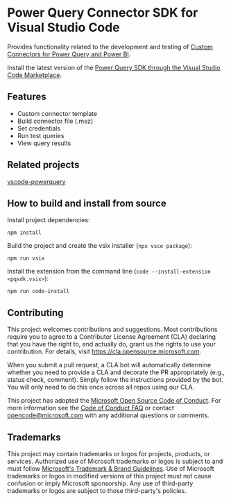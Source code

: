 # Power Query Connector SDK for Visual Studio Code

Provides functionality related to the development and testing of [Custom Connectors for Power Query and Power BI](https://docs.microsoft.com/en-us/power-query/startingtodevelopcustomconnectors).

Install the latest version of the [Power Query SDK through the Visual Studio Code Marketplace](aka.ms/PowerQuerySDK).

## Features

-   Custom connector template
-   Build connector file (.mez)
-   Set credentials
-   Run test queries
-   View query results

## Related projects

[vscode-powerquery](https://github.com/microsoft/vscode-powerquery)

## How to build and install from source

Install project dependencies:

```msdos
npm install
```

Build the project and create the vsix installer (`npx vsce package`):

```msdos
npm run vsix
```

Install the extension from the command line (`code --install-extension <pqsdk.vsix>`):

```msdos
npm run code-install
```

## Contributing

This project welcomes contributions and suggestions. Most contributions require you to agree to a
Contributor License Agreement (CLA) declaring that you have the right to, and actually do, grant us
the rights to use your contribution. For details, visit <https://cla.opensource.microsoft.com>.

When you submit a pull request, a CLA bot will automatically determine whether you need to provide
a CLA and decorate the PR appropriately (e.g., status check, comment). Simply follow the instructions
provided by the bot. You will only need to do this once across all repos using our CLA.

This project has adopted the [Microsoft Open Source Code of Conduct](https://opensource.microsoft.com/codeofconduct/).
For more information see the [Code of Conduct FAQ](https://opensource.microsoft.com/codeofconduct/faq/) or
contact [opencode@microsoft.com](mailto:opencode@microsoft.com) with any additional questions or comments.

## Trademarks

This project may contain trademarks or logos for projects, products, or services. Authorized use of Microsoft
trademarks or logos is subject to and must follow
[Microsoft's Trademark & Brand Guidelines](https://www.microsoft.com/en-us/legal/intellectualproperty/trademarks/usage/general).
Use of Microsoft trademarks or logos in modified versions of this project must not cause confusion or imply Microsoft sponsorship.
Any use of third-party trademarks or logos are subject to those third-party's policies.
